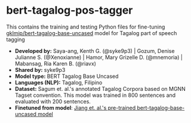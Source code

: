 # bert-tagalog-pos-tagger


This contains the training and testing Python files for fine-tuning [gklmip/bert-tagalog-base-uncased](https://huggingface.co/GKLMIP/bert-tagalog-base-uncased) model for Tagalog part of speech tagging 

- **Developed by:** Saya-ang, Kenth G. (@syke9p3) | Gozum, Denise Julianne S. (@Xenoxianne) | Hamor, Mary Grizelle D. (@mnemoria) | Mabansag, Ria Karen B. (@riavx)
- **Shared by:** syke9p3
- **Model type:** BERT Tagalog Base Uncased
- **Languages (NLP):** Tagalog, Filipino
- **Dataset:** Sagum et. al.'s annotated Tagalog Corpora based on MGNN Tagset convention. This model was trained in 800 sentences and evaluated with 200 sentences.
- **Finetuned from model**: [Jiang et. al.'s pre-trained bert-tagalog-base-uncased model](https://huggingface.co/GKLMIP/bert-tagalog-base-uncased)
